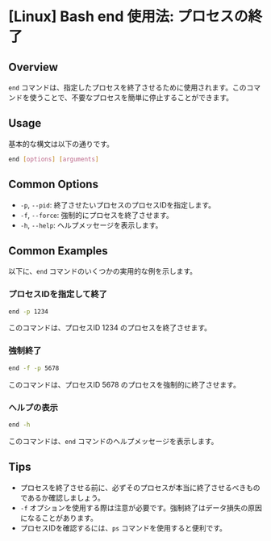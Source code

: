 # [Linux] Bash end 使用法: プロセスの終了

## Overview
`end` コマンドは、指定したプロセスを終了させるために使用されます。このコマンドを使うことで、不要なプロセスを簡単に停止することができます。

## Usage
基本的な構文は以下の通りです。

```bash
end [options] [arguments]
```

## Common Options
- `-p`, `--pid`: 終了させたいプロセスのプロセスIDを指定します。
- `-f`, `--force`: 強制的にプロセスを終了させます。
- `-h`, `--help`: ヘルプメッセージを表示します。

## Common Examples
以下に、`end` コマンドのいくつかの実用的な例を示します。

### プロセスIDを指定して終了
```bash
end -p 1234
```
このコマンドは、プロセスID 1234 のプロセスを終了させます。

### 強制終了
```bash
end -f -p 5678
```
このコマンドは、プロセスID 5678 のプロセスを強制的に終了させます。

### ヘルプの表示
```bash
end -h
```
このコマンドは、`end` コマンドのヘルプメッセージを表示します。

## Tips
- プロセスを終了させる前に、必ずそのプロセスが本当に終了させるべきものであるか確認しましょう。
- `-f` オプションを使用する際は注意が必要です。強制終了はデータ損失の原因になることがあります。
- プロセスIDを確認するには、`ps` コマンドを使用すると便利です。